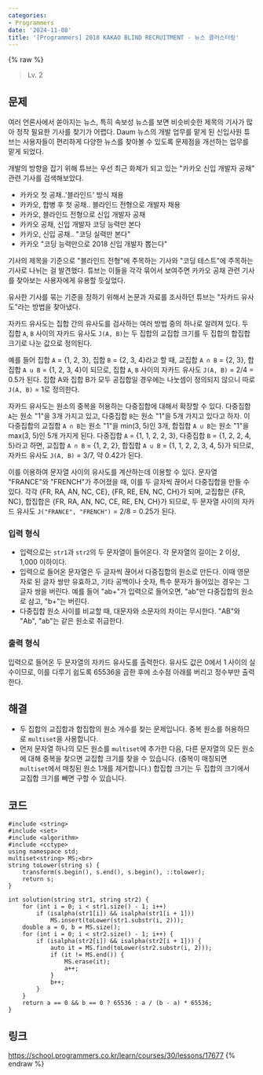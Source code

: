 ```yaml
---
categories:
- Programmers
date: '2024-11-08'
title: '[Programmers] 2018 KAKAO BLIND RECRUITMENT - 뉴스 클러스터링'
---
```


{% raw %}
> Lv. 2<br>

## 문제
여러 언론사에서 쏟아지는 뉴스, 특히 속보성 뉴스를 보면 비슷비슷한 제목의 기사가 많아 정작 필요한 기사를 찾기가 어렵다. Daum 뉴스의 개발 업무를 맡게 된 신입사원 튜브는 사용자들이 편리하게 다양한 뉴스를 찾아볼 수 있도록 문제점을 개선하는 업무를 맡게 되었다.

개발의 방향을 잡기 위해 튜브는 우선 최근 화제가 되고 있는 "카카오 신입 개발자 공채" 관련 기사를 검색해보았다.

-   카카오 첫 공채..'블라인드' 방식 채용
-   카카오, 합병 후 첫 공채.. 블라인드 전형으로 개발자 채용
-   카카오, 블라인드 전형으로 신입 개발자 공채
-   카카오 공채, 신입 개발자 코딩 능력만 본다
-   카카오, 신입 공채.. "코딩 실력만 본다"
-   카카오 "코딩 능력만으로 2018 신입 개발자 뽑는다"

기사의 제목을 기준으로 "블라인드 전형"에 주목하는 기사와 "코딩 테스트"에 주목하는 기사로 나뉘는 걸 발견했다. 튜브는 이들을 각각 묶어서 보여주면 카카오 공채 관련 기사를 찾아보는 사용자에게 유용할 듯싶었다.

유사한 기사를 묶는 기준을 정하기 위해서 논문과 자료를 조사하던 튜브는 "자카드 유사도"라는 방법을 찾아냈다.

자카드 유사도는 집합 간의 유사도를 검사하는 여러 방법 중의 하나로 알려져 있다. 두 집합  `A`,  `B`  사이의 자카드 유사도  `J(A, B)`는 두 집합의 교집합 크기를 두 집합의 합집합 크기로 나눈 값으로 정의된다.

예를 들어 집합  `A`  = {1, 2, 3}, 집합  `B`  = {2, 3, 4}라고 할 때, 교집합  `A ∩ B`  = {2, 3}, 합집합  `A ∪ B`  = {1, 2, 3, 4}이 되므로, 집합  `A`,  `B`  사이의 자카드 유사도  `J(A, B)`  = 2/4 = 0.5가 된다. 집합 A와 집합 B가 모두 공집합일 경우에는 나눗셈이 정의되지 않으니 따로  `J(A, B)`  = 1로 정의한다.

자카드 유사도는 원소의 중복을 허용하는 다중집합에 대해서 확장할 수 있다. 다중집합  `A`는 원소 "1"을 3개 가지고 있고, 다중집합  `B`는 원소 "1"을 5개 가지고 있다고 하자. 이 다중집합의 교집합  `A ∩ B`는 원소 "1"을 min(3, 5)인 3개, 합집합  `A ∪ B`는 원소 "1"을 max(3, 5)인 5개 가지게 된다. 다중집합  `A`  = {1, 1, 2, 2, 3}, 다중집합  `B`  = {1, 2, 2, 4, 5}라고 하면, 교집합  `A ∩ B`  = {1, 2, 2}, 합집합  `A ∪ B`  = {1, 1, 2, 2, 3, 4, 5}가 되므로, 자카드 유사도  `J(A, B)`  = 3/7, 약 0.42가 된다.

이를 이용하여 문자열 사이의 유사도를 계산하는데 이용할 수 있다. 문자열 "FRANCE"와 "FRENCH"가 주어졌을 때, 이를 두 글자씩 끊어서 다중집합을 만들 수 있다. 각각 {FR, RA, AN, NC, CE}, {FR, RE, EN, NC, CH}가 되며, 교집합은 {FR, NC}, 합집합은 {FR, RA, AN, NC, CE, RE, EN, CH}가 되므로, 두 문자열 사이의 자카드 유사도  `J("FRANCE", "FRENCH")`  = 2/8 = 0.25가 된다.

### 입력 형식
-   입력으로는  `str1`과  `str2`의 두 문자열이 들어온다. 각 문자열의 길이는 2 이상, 1,000 이하이다.
-   입력으로 들어온 문자열은 두 글자씩 끊어서 다중집합의 원소로 만든다. 이때 영문자로 된 글자 쌍만 유효하고, 기타 공백이나 숫자, 특수 문자가 들어있는 경우는 그 글자 쌍을 버린다. 예를 들어 "ab+"가 입력으로 들어오면, "ab"만 다중집합의 원소로 삼고, "b+"는 버린다.
-   다중집합 원소 사이를 비교할 때, 대문자와 소문자의 차이는 무시한다. "AB"와 "Ab", "ab"는 같은 원소로 취급한다.

### 출력 형식
입력으로 들어온 두 문자열의 자카드 유사도를 출력한다. 유사도 값은 0에서 1 사이의 실수이므로, 이를 다루기 쉽도록 65536을 곱한 후에 소수점 아래를 버리고 정수부만 출력한다.

## 해결
- 두 집합의 교집합과 합집합의 원소 개수를 찾는 문제입니다. 중복 원소를 허용하므로 `multiset`을 사용합니다.
- 먼저 문자열 하나의 모든 원소를 `multiset`에 추가한 다음, 다른 문자열의 모든 원소에 대해 중복을 찾으면 교집합 크기를 찾을 수 있습니다. (중복이 매칭되면 `multiset`에서 매칭된 원소 1개를 제거합니다.) 합집합 크기는 두 집합의 크기에서 교집합 크기를 빼면 구할 수 있습니다.

## 코드
```
#include <string>
#include <set>
#include <algorithm>
#include <cctype>
using namespace std;
multiset<string> MS;<br>
string toLower(string s) {
    transform(s.begin(), s.end(), s.begin(), ::tolower);
    return s;
}

int solution(string str1, string str2) {
    for (int i = 0; i < str1.size() - 1; i++)
        if (isalpha(str1[i]) && isalpha(str1[i + 1]))
            MS.insert(toLower(str1.substr(i, 2)));
    double a = 0, b = MS.size();
    for (int i = 0; i < str2.size() - 1; i++) {
        if (isalpha(str2[i]) && isalpha(str2[i + 1])) {
            auto it = MS.find(toLower(str2.substr(i, 2)));
            if (it != MS.end()) {
                MS.erase(it);
                a++;
            }
            b++;
        }
    }
    return a == 0 && b == 0 ? 65536 : a / (b - a) * 65536;
}
```

## 링크
https://school.programmers.co.kr/learn/courses/30/lessons/17677
{% endraw %}